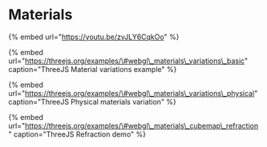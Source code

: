 # Materials

{% embed url="https://youtu.be/zvJLY6CqkOo" %}



{% embed url="https://threejs.org/examples/\#webgl\_materials\_variations\_basic" caption="ThreeJS Material variations example" %}

{% embed url="https://threejs.org/examples/\#webgl\_materials\_variations\_physical" caption="ThreeJS Physical materials variation" %}

{% embed url="https://threejs.org/examples/\#webgl\_materials\_cubemap\_refraction" caption="ThreeJS Refraction demo" %}





